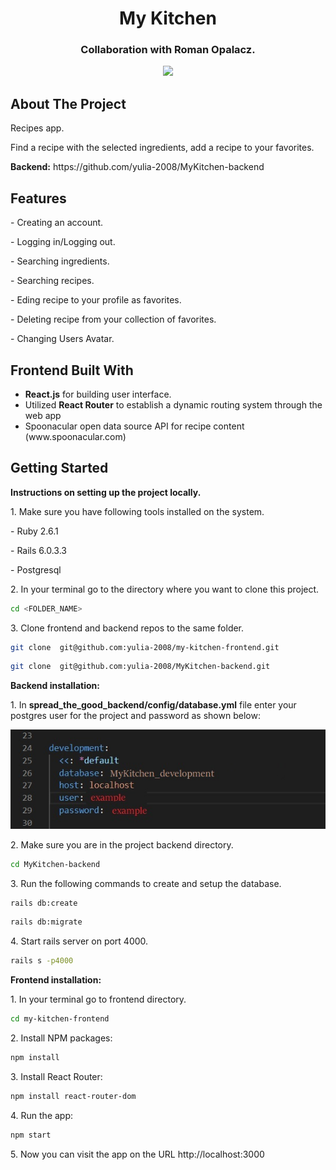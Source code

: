 
<h1 align="center">My Kitchen</h1>
<h3 align="center">Collaboration with Roman Opalacz. </h3>
<div align="center">
<img src="./app-demo.gif"></img>
</div>
<h2>About The Project</h2>
<p>Recipes app.</p>
<p>Find a recipe with the selected ingredients, add a recipe to your favorites.</p> 
<p><b>Backend:</b> https://github.com/yulia-2008/MyKitchen-backend</p>


<h2>Features</h2>
<p>- Creating an account. </p>
<p>- Logging in/Logging out.</p>
<p>- Searching ingredients.</p>
<p>- Searching recipes.</p>
<p>- Eding recipe to your profile as favorites.</p>
<p>- Deleting recipe from your collection of favorites. </p>
<p>- Changing Users Avatar. </p>

<h2>Frontend Built With</h2>
<ul>
 <li> <b>React.js</b> for building user interface. </li>
 <li> Utilized <b>React Router</b> to establish a dynamic routing system through the web app </li>
 <li> Spoonacular open data source API for recipe content (www.spoonacular.com) 
</ul>

<h2>Getting Started</h2>
<p><b>Instructions on setting up the project locally.</b> </p>
<p> 1. Make sure you have following tools installed on the system.</p>
<p>- Ruby 2.6.1 </p>
<p>- Rails 6.0.3.3 </p>
<p>- Postgresql </p>
<p> 2. In your terminal go to the directory where you want to clone this project.</p>

```sh
cd <FOLDER_NAME>
```

<p> 3.  Clone frontend and backend repos to the same folder.</p>

```sh
git clone  git@github.com:yulia-2008/my-kitchen-frontend.git
```

```sh
git clone  git@github.com:yulia-2008/MyKitchen-backend.git
``` 
<p> <b>Backend installation: </b> </p>

<p> 1. In <b>spread_the_good_backend/config/database.yml</b> file enter your postgres user for the project and password as shown below:</p>
 <div align="center">
 <img src="./database.example.jpg"></img>
 </div>
 
 <p> 2. Make sure you are in the project backend directory. </p>
      
```sh
cd MyKitchen-backend
```
 
 <p> 3. Run the following commands to create and setup the database. </p>
     
```sh
rails db:create
```
     
```sh
rails db:migrate
``` 
 <p> 4. Start rails server on port 4000.</p>

```sh
rails s -p4000
```

<p> <b>Frontend installation: </b></p>
 <p> 1. In your terminal go to frontend directory.</p>
 
```sh
cd my-kitchen-frontend
```

 <p> 2. Install NPM packages:</p>
 
```sh
npm install
```
 <p> 3. Install React Router:</p>

```sh
npm install react-router-dom
```
 <p> 4. Run the app:</p>

```sh
npm start
```
<p>5. Now you can visit the app on the URL http://localhost:3000 </p>




